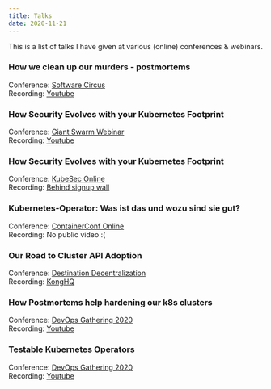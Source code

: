 ```yaml
---
title: Talks
date: 2020-11-21
---
```


This is a list of talks I have given at various (online) conferences & webinars.

### How we clean up our murders - postmortems
Conference: [Software Circus](https://www.softwarecircus.io/)\
Recording: [Youtube](https://www.youtube.com/watch?v=Dg_aRlA9hhA)
### How Security Evolves with your Kubernetes Footprint
Conference: [Giant Swarm Webinar](https://www.giantswarm.io/on-demand-webinar-how-security-evolves-with-your-kubernetes-footprint)\
Recording: [Youtube](https://www.youtube.com/watch?v=0H5ngBelBV8)
### How Security Evolves with your Kubernetes Footprint
Conference: [KubeSec Online](https://kubesec.aquasec.com/enterprise_online_series)\
Recording: [Behind signup wall](https://kubesec.aquasec.com/enterprise_online_series)
### Kubernetes-Operator: Was ist das und wozu sind sie gut?
Conference: [ContainerConf Online](https://heise-onlinekonferenzen.de/containerconf)\
Recording: No public video :(
### Our Road to Cluster API Adoption
Conference: [Destination Decentralization](https://konghq.com/events/destination-decentralization/)\
Recording: [KongHQ](https://konghq.com/videos/our-road-to-cluster-api-adoption/)
### How Postmortems help hardening our k8s clusters
Conference: [DevOps Gathering 2020](https://devops-gathering.io/)\
Recording: [Youtube](https://www.youtube.com/watch?v=jSAjQCEtkFk)
### Testable Kubernetes Operators
Conference: [DevOps Gathering 2020](https://devops-gathering.io/)\
Recording: [Youtube](https://www.youtube.com/watch?v=LDRshblPQ3A)
